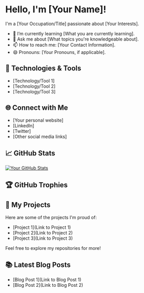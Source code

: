 # Hello, I'm [Your Name]!

I'm a [Your Occupation/Title] passionate about [Your Interests].

- 🌱 I’m currently learning [What you are currently learning].
- 💬 Ask me about [What topics you're knowledgeable about].
- 📫 How to reach me: [Your Contact Information].
- 😄 Pronouns: [Your Pronouns, if applicable].

## 🔧 Technologies & Tools

- [Technology/Tool 1]
- [Technology/Tool 2]
- [Technology/Tool 3]

## 🌐 Connect with Me

- [Your personal website]
- [LinkedIn]
- [Twitter]
- [Other social media links]

## 📈 GitHub Stats

[![Your GitHub Stats](https://github-readme-stats.vercel.app/api?username=YourGitHubUsername&show_icons=true&theme=dark)](https://github.com/anuraghazra/github-readme-stats)

## 🏆 GitHub Trophies

<!-- [![Your GitHub Trophies](https://github-profile-trophy.vercel.app/?username=YourGitHubUsername)](https://github.com/ryo-ma/github-profile-trophy) -->

## 📂 My Projects

Here are some of the projects I'm proud of:

- [Project 1](Link to Project 1)
- [Project 2](Link to Project 2)
- [Project 3](Link to Project 3)

Feel free to explore my repositories for more!

## 📚 Latest Blog Posts

- [Blog Post 1](Link to Blog Post 1)
- [Blog Post 2](Link to Blog Post 2)

<!-- You can add more sections as needed -->

